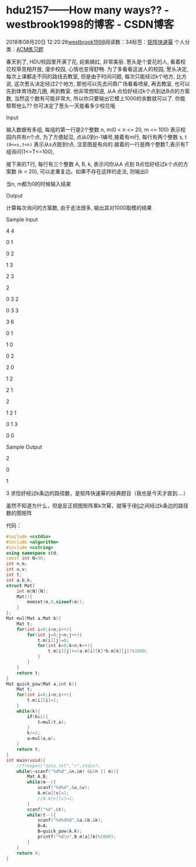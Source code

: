 # hdu2157——How many ways?? - westbrook1998的博客 - CSDN博客





2018年08月20日 12:20:26[westbrook1998](https://me.csdn.net/westbrook1998)阅读数：34标签：[矩阵快速幂](https://so.csdn.net/so/search/s.do?q=矩阵快速幂&t=blog)
个人分类：[ACM练习题](https://blog.csdn.net/westbrook1998/article/category/7652684)









> 
春天到了, HDU校园里开满了花, 姹紫嫣红, 非常美丽. 葱头是个爱花的人, 看着校花校草竞相开放, 漫步校园, 心情也变得舒畅. 为了多看看这迷人的校园, 葱头决定, 每次上课都走不同的路线去教室, 但是由于时间问题, 每次只能经过k个地方, 比方说, 这次葱头决定经过2个地方, 那他可以先去问鼎广场看看喷泉, 再去教室, 也可以先到体育场跑几圈, 再到教室. 他非常想知道, 从A 点恰好经过k个点到达B点的方案数, 当然这个数有可能非常大, 所以你只要输出它模上1000的余数就可以了. 你能帮帮他么?? 你可决定了葱头一天能看多少校花哦 

  Input 

  输入数据有多组, 每组的第一行是2个整数 n, m(0 < n <= 20, m <= 100) 表示校园内共有n个点, 为了方便起见, 点从0到n-1编号,接着有m行, 每行有两个整数 s, t `(0<=s,t<n)` 表示从s点能到t点, 注意图是有向的.接着的一行是两个整数T,表示有T组询问(1<=T<=100),  

  接下来的T行, 每行有三个整数 A, B, k, 表示问你从A 点到 B点恰好经过k个点的方案数 (k < 20), 可以走重复边。如果不存在这样的走法, 则输出0  

  当n, m都为0的时候输入结束  

  Output 

  计算每次询问的方案数, 由于走法很多, 输出其对1000取模的结果 

  Sample Input 

  4 4 

  0 1 

  0 2 

  1 3 

  2 3 

  2 

  0 3 2 

  0 3 3 

  3 6 

  0 1 

  1 0 

  0 2 

  2 0 

  1 2 

  2 1 

  2 

  1 2 1 

  0 1 3 

  0 0 

  Sample Output 

  2 

  0 

  1 

  3
求恰好经过k条边的路径数，是矩阵快速幂的经典题目（我也是今天才直到….） 

虽然不知道为什么，但是反正把图矩阵乘k次幂，就等于i到j之间经过k条边的路径数的图矩阵

代码：

```cpp
#include <cstdio>
#include <algorithm>
#include <cstring>
using namespace std;
const int N=30;
int n,m;
int u,v;
int t;
int a,b,k;
struct Mat{
    int m[N][N];
    Mat(){
        memset(m,0,sizeof(m));
    }
};
Mat mul(Mat a,Mat b){
    Mat t;
    for(int i=0;i<n;i++){
        for(int j=0;j<n;j++){
            t.m[i][j]=0;
            for(int k=0;k<n;k++){
                t.m[i][j]+=(a.m[i][k]*b.m[k][j])%1000;
            }
        }
    }
    return t;
}
Mat quick_pow(Mat a,int k){
    Mat t;
    for(int i=0;i<n;i++){
        t.m[i][i]=1;
    }
    while(k){
        if(k&1){
            t=mul(t,a);
        }
        k/=2;
        a=mul(a,a);
    }
    return t;
}
int main(void){
    //freopen("data.txt","r",stdin);
    while(~scanf("%d%d",&n,&m) &&(n || m)){
        Mat A,B;
        while(m--){
            scanf("%d%d",&u,&v);
            A.m[u][v]=1;
            //A.m[v][u]=1;
        }
        scanf("%d",&t);
        while(t--){
            scanf("%d%d%d",&a,&b,&k);
            B=A;
            B=quick_pow(A,k);
            printf("%d\n",B.m[a][b]%1000);
        }
    }
    return 0;
}
```





